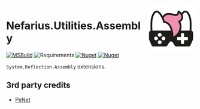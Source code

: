 <img src="assets/NSS-128x128.png" align="right" />

# Nefarius.Utilities.Assembly

[![MSBuild](https://github.com/nefarius/Nefarius.Utilities.Assembly/actions/workflows/dotnet.yml/badge.svg)](https://github.com/nefarius/Nefarius.Utilities.Assembly/actions/workflows/dotnet.yml) ![Requirements](https://img.shields.io/badge/Requires-.NET%20Standard%202.0-blue.svg) [![Nuget](https://img.shields.io/nuget/v/Nefarius.Utilities.Assembly)](https://www.nuget.org/packages/Nefarius.Utilities.Assembly/) [![Nuget](https://img.shields.io/nuget/dt/Nefarius.Utilities.Assembly)](https://www.nuget.org/packages/Nefarius.Utilities.Assembly/)

`System.Reflection.Assembly` extensions.

## 3rd party credits

- [PeNet](https://github.com/secana/PeNet)
